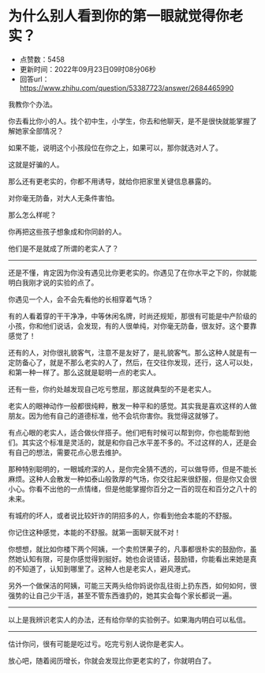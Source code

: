 # 为什么别人看到你的第一眼就觉得你老实？
- 点赞数：5458
- 更新时间：2022年09月23日09时08分06秒
- 回答url：https://www.zhihu.com/question/53387723/answer/2684465990
<body>
 <p data-pid="jU0inSxU">我教你个办法。</p>
 <p data-pid="834ili72">你去看比你小的人。找个初中生，小学生，你去和他聊天，是不是很快就能掌握了解她家全部情况？</p>
 <p data-pid="SVjA1g-m">如果不能，说明这个小孩段位在你之上，如果可以，那你就选对人了。</p>
 <p data-pid="VWn0mgdM">这就是好骗的人。</p>
 <p data-pid="EM_Bd6GJ">那么还有更老实的，你都不用诱导，就给你把家里关键信息暴露的。</p>
 <p data-pid="GWVI0mkE">对你毫无防备，对大人无条件害怕。</p>
 <p data-pid="jFc9rGkt">那么怎么样呢？</p>
 <p data-pid="gPEDGYze">你再把这些孩子想象成和你同龄的人。</p>
 <p data-pid="xQtCAkyo">他们是不是就成了所谓的老实人了？</p>
 <hr>
 <p data-pid="OGmNJkEr">还是不懂，肯定因为你没有遇见比你更老实的。你遇见了在你水平之下的，你就能明白我刚才说的实验的点了。</p>
 <p data-pid="fqG62nmT">你遇见一个人，会不会先看他的长相穿着气场？</p>
 <p data-pid="Gc6IDPGs">有的人看着穿的干干净净，中等休闲名牌，时尚还规矩，那很有可能是中产阶级的小孩，你和他们说话，会发现，有的人很单纯，对你毫无防备，很友好。这个要靠感觉了！</p>
 <p data-pid="37DWMmpy">还有的人，对你很礼貌客气，注意不是友好了，是礼貌客气。那么这种人就是有一定防备心了，就是不那么老实的人了，然后，在交往你发现，还行，这人可以处，和第一种一样了。那么这就是聪明一点的老实人。</p>
 <p data-pid="CY47K7Cz">还有一些，你约处越发现自己吃亏憋屈，那这就典型的不是老实人。</p>
 <p data-pid="ejIPIGgM">老实人的眼神动作一般都很纯粹，散发一种平和的感觉。其实我是喜欢这样的人做朋友。因为他有自己的道德标准，他不会坑你害你。我觉得这就够了。</p>
 <p data-pid="viCMMqVj">有点心眼的老实人，适合做伙伴搭子。他们吧有时候可以帮到你，你也能帮到他们。其实这个标准是灵活的，就是和你自己水平差不多的。不过这样的人，还是会有自己的想法，需要花点心思去维护。</p>
 <p data-pid="PQkIk8Md">那种特别聪明的，一眼城府深的人，是你完全猜不透的，可以做导师，但是不能长麻烦。这种人会散发一种如泰山般敦厚的气场，你交往起来很舒服，但是你又会很小心。你看不出他的一点情绪，但是他能掌握你百分之一百的现在和百分之八十的未来。</p>
 <p data-pid="ntZDpVZ0">有城府的坏人，或者说比较奸诈的阴招多的人，你看到他会本能的不舒服。</p>
 <p data-pid="MmVpEJO9">你记住这种感觉，本能的不舒服。就第一面聊天就不对！</p>
 <p data-pid="ls1Bo2WV">你想想，就比如你楼下两个阿姨，一个卖煎饼果子的，凡事都很朴实的鼓励你，虽然她认知有限，可是你感觉得到挺好。她也会说错话，鼓励错，你能看出来她是真的不知道了，认知到哪里了。这种人也是老实人，避风港式。</p>
 <p data-pid="1gzn53d8">另外一个做保洁的阿姨，可能三天两头给你妈说你乱往街上扔东西，如何如何，很强势的让自己少干活，甚至不管东西谁扔的，她其实会每个家长都说一遍。</p>
 <hr>
 <p data-pid="9ko4txWf">以上是我辨识老实人的办法，还有给你举的实验例子。如果海内明白可以私信。</p>
 <hr>
 <p data-pid="HwpdNLi1">估计你问，很有可能是吃过亏。吃完亏别人说你是老实人。</p>
 <p data-pid="JYH8pZE3">放心吧，随着阅历增长，你就会发现比你更老实的了，你就明白了。</p><a data-draft-node="block" data-draft-type="ad-link-card" data-ad-id="fee_443de210f3037b7d19f4c896df1c3092"></a>
 <p></p>
</body>
